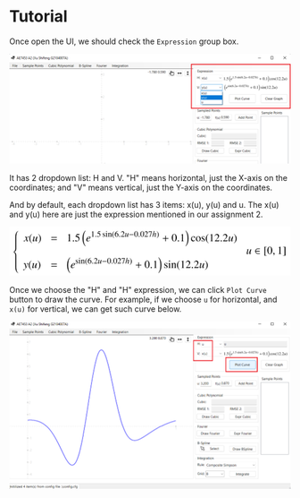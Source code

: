 # Tutorial

Once open the UI, we should check the ```Expression``` group box.

<img src="./images/ui-expr.png" width="900" />

It has 2 dropdown list: H and V. "H" means horizontal, just the X-axis on the coordinates; and "V" means vertical, just the Y-axis on the coordinates.

And by default, each dropdown list has 3 items: x(u), y(u) and u. The x(u) and y(u) here are just the expression mentioned in our assignment 2.

<img src="./images/formula-x-y.png" width="800" />

Once we choose the "H" and "H" expression, we can click ```Plot Curve``` button to draw the curve. For example, if we choose ```u``` for horizontal, and ```x(u)``` for vertical, we can get such curve below.

<img src="./images/ui-plot-curve.png" width="900" />
